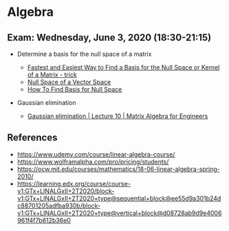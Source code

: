 # Algebra

## Exam: Wednesday, June 3, 2020 (18:30-21:15)

- Determine a basis for the null space of a matrix
   - [Fastest and Easiest Way to Find a Basis for the Null Space or Kernel of a Matrix -  trick](https://www.youtube.com/watch?v=bqBacABVCeQ)
   - [Null Space of a Vector Space](https://www.youtube.com/watch?v=xRJCdbFY17k)
   - [How To Find Basis for Null Space](https://www.youtube.com/watch?v=ZehWZ42dS9s)
   
 - Gaussian elimination
   - [Gaussian elimination | Lecture 10 | Matrix Algebra for Engineers](https://www.youtube.com/watch?v=RgnWMBpQPXk)
 
## References
- https://www.udemy.com/course/linear-algebra-course/
- https://www.wolframalpha.com/pro/pricing/students/
- https://ocw.mit.edu/courses/mathematics/18-06-linear-algebra-spring-2010/
- https://learning.edx.org/course/course-v1:GTx+LINALGxII+2T2020/block-v1:GTx+LINALGxII+2T2020+type@sequential+block@ee55d9a301b24dc88701205adfba930b/block-v1:GTx+LINALGxII+2T2020+type@vertical+block@d08728ab9d9e4006961f4f7b612b36e0
